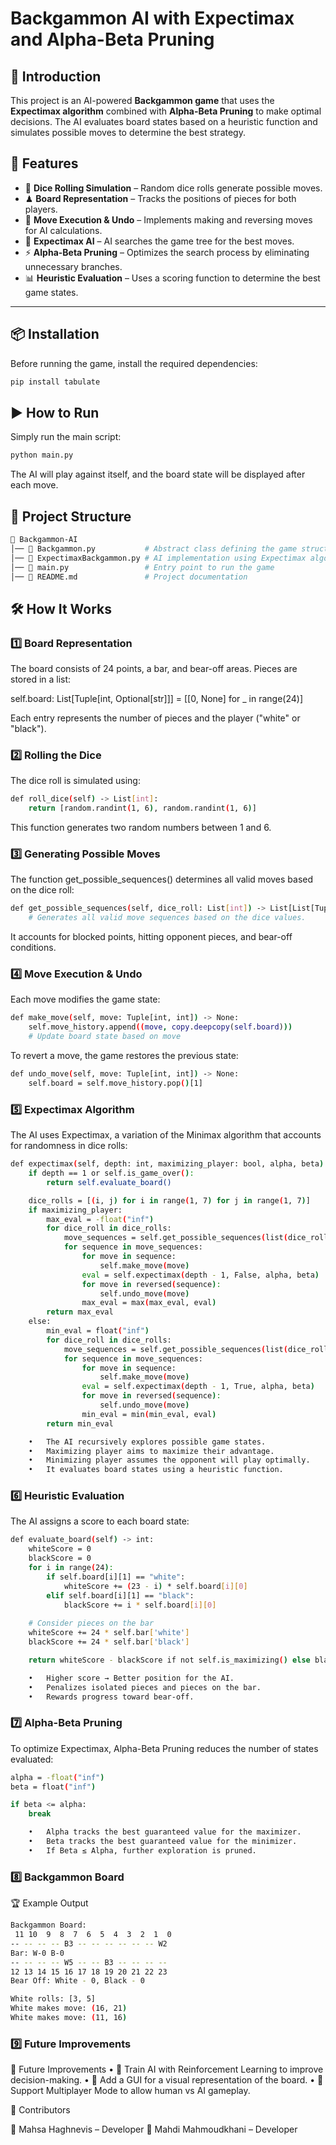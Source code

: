 
# Backgammon AI with Expectimax and Alpha-Beta Pruning

## 🎯 Introduction
This project is an AI-powered **Backgammon game** that uses the **Expectimax algorithm** combined with **Alpha-Beta Pruning** to make optimal decisions. The AI evaluates board states based on a heuristic function and simulates possible moves to determine the best strategy.

## 🚀 Features
- 🎲 **Dice Rolling Simulation** – Random dice rolls generate possible moves.
- ♟ **Board Representation** – Tracks the positions of pieces for both players.
- 🔄 **Move Execution & Undo** – Implements making and reversing moves for AI calculations.
- 🤖 **Expectimax AI** – AI searches the game tree for the best moves.
- ⚡ **Alpha-Beta Pruning** – Optimizes the search process by eliminating unnecessary branches.
- 📊 **Heuristic Evaluation** – Uses a scoring function to determine the best game states.

---

## 📦 Installation
Before running the game, install the required dependencies:

```sh
pip install tabulate
```
## ▶️ How to Run

Simply run the main script:
```sh
python main.py
```
The AI will play against itself, and the board state will be displayed after each move.

## 📂 Project Structure
```sh
📂 Backgammon-AI
│── 📄 Backgammon.py           # Abstract class defining the game structure
│── 📄 ExpectimaxBackgammon.py # AI implementation using Expectimax algorithm
│── 📄 main.py                 # Entry point to run the game
│── 📄 README.md               # Project documentation
```
## 🛠 How It Works

### 1️⃣ Board Representation

The board consists of 24 points, a bar, and bear-off areas. Pieces are stored in a list:

self.board: List[Tuple[int, Optional[str]]] = [[0, None] for _ in range(24)]

Each entry represents the number of pieces and the player ("white" or "black").

### 2️⃣ Rolling the Dice

The dice roll is simulated using:
```sh
def roll_dice(self) -> List[int]:
    return [random.randint(1, 6), random.randint(1, 6)]
```
This function generates two random numbers between 1 and 6.

### 3️⃣ Generating Possible Moves

The function get_possible_sequences() determines all valid moves based on the dice roll:
```sh
def get_possible_sequences(self, dice_roll: List[int]) -> List[List[Tuple[int, int]]]:
    # Generates all valid move sequences based on the dice values.
```
It accounts for blocked points, hitting opponent pieces, and bear-off conditions.

### 4️⃣ Move Execution & Undo

Each move modifies the game state:
```sh
def make_move(self, move: Tuple[int, int]) -> None:
    self.move_history.append((move, copy.deepcopy(self.board)))
    # Update board state based on move
```
To revert a move, the game restores the previous state:
```sh
def undo_move(self, move: Tuple[int, int]) -> None:
    self.board = self.move_history.pop()[1]
```
### 5️⃣ Expectimax Algorithm

The AI uses Expectimax, a variation of the Minimax algorithm that accounts for randomness in dice rolls:
```sh
def expectimax(self, depth: int, maximizing_player: bool, alpha, beta) -> float:
    if depth == 1 or self.is_game_over():
        return self.evaluate_board()

    dice_rolls = [(i, j) for i in range(1, 7) for j in range(1, 7)]
    if maximizing_player:
        max_eval = -float("inf")
        for dice_roll in dice_rolls:
            move_sequences = self.get_possible_sequences(list(dice_roll))
            for sequence in move_sequences:
                for move in sequence:
                    self.make_move(move)
                eval = self.expectimax(depth - 1, False, alpha, beta)
                for move in reversed(sequence):
                    self.undo_move(move)
                max_eval = max(max_eval, eval)
        return max_eval
    else:
        min_eval = float("inf")
        for dice_roll in dice_rolls:
            move_sequences = self.get_possible_sequences(list(dice_roll))
            for sequence in move_sequences:
                for move in sequence:
                    self.make_move(move)
                eval = self.expectimax(depth - 1, True, alpha, beta)
                for move in reversed(sequence):
                    self.undo_move(move)
                min_eval = min(min_eval, eval)
        return min_eval

	•	The AI recursively explores possible game states.
	•	Maximizing player aims to maximize their advantage.
	•	Minimizing player assumes the opponent will play optimally.
	•	It evaluates board states using a heuristic function.
```
### 6️⃣ Heuristic Evaluation

The AI assigns a score to each board state:
```sh
def evaluate_board(self) -> int:
    whiteScore = 0
    blackScore = 0
    for i in range(24):
        if self.board[i][1] == "white":
            whiteScore += (23 - i) * self.board[i][0]
        elif self.board[i][1] == "black":
            blackScore += i * self.board[i][0]
    
    # Consider pieces on the bar
    whiteScore += 24 * self.bar['white']
    blackScore += 24 * self.bar['black']

    return whiteScore - blackScore if not self.is_maximizing() else blackScore - whiteScore

	•	Higher score → Better position for the AI.
	•	Penalizes isolated pieces and pieces on the bar.
	•	Rewards progress toward bear-off.
```
### 7️⃣ Alpha-Beta Pruning

To optimize Expectimax, Alpha-Beta Pruning reduces the number of states evaluated:
```sh
alpha = -float("inf")
beta = float("inf")

if beta <= alpha:
    break

	•	Alpha tracks the best guaranteed value for the maximizer.
	•	Beta tracks the best guaranteed value for the minimizer.
	•	If Beta ≤ Alpha, further exploration is pruned.
```
### 8️⃣ Backgammon Board
🏆 Example Output
```sh
Backgammon Board:
 11 10  9  8  7  6  5  4  3  2  1  0
-- -- -- -- B3 -- -- -- -- -- -- W2
Bar: W-0 B-0
-- -- -- -- W5 -- -- B3 -- -- -- --
12 13 14 15 16 17 18 19 20 21 22 23
Bear Off: White - 0, Black - 0

White rolls: [3, 5]
White makes move: (16, 21)
White makes move: (11, 16)
```
### 9️⃣ Future Improvements

📌 Future Improvements
	•	📌 Train AI with Reinforcement Learning to improve decision-making.
	•	📌 Add a GUI for a visual representation of the board.
	•	📌 Support Multiplayer Mode to allow human vs AI gameplay.

👥 Contributors

👤 Mahsa Haghnevis – Developer
👤 Mahdi Mahmoudkhani – Developer
